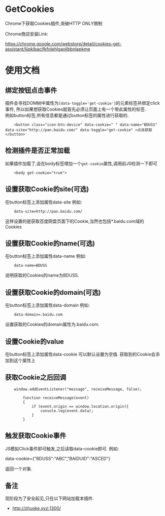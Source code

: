 # GetCookies

Chrome下获取Cookies插件,突破HTTP ONLY限制  

Chrome商店安装Link:  

https://chrome.google.com/webstore/detail/cookies-get-assistant/ljjpkibacifkfolehlgaolibbnlapkme

# 使用文档

## 绑定按钮点击事件
插件会寻找DOM树中属性为`[data-toggle='get-cookie']`的元素标签并绑定click事件,
所以如果想获取Cookies就首先必须让页面上有一个带此属性的标签.  
例如button标签,所有信息都是通过button标签的属性进行获取的.

		<button class="icon-btn-device" data-cookie=" " data-name="BDUSS" data-site="http://pan.baidu.com/" data-toggle="get-cookie" >点击获取</button>

## 检测插件是否正常加载
如果插件加载了,会在body标签增加一个`get-cookie`属性,调用前JS检测一下即可

		<body get-cookie="true">

## 设置获取Cookie的site(可选)
在button标签上添加属性data-site
例如:

		data-site=http://pan.baidu.com/

这样设置的是获取百度网盘页面下的Cookie,当然也包括*.baidu.com域的Cookies

## 设置获取Cookie的name(可选)
在button标签上添加属性data-name
例如:

		data-name=BDUSS

说明获取的Cookies的name为BDUSS.

## 设置获取Cookie的domain(可选)
在button标签上添加属性data-domain
例如:

		data-domain=.baidu.com

设置获取的Cookies的domain属性为.baidu.com.

## 设置Cookie的value
在button标签上添加属性data-cookie
可以默认设置为空值.
获取到的Cookie会添加到这个属性上

## 获取Cookie之后回调

	    window.addEventListener("message", receiveMessage, false);

			function receiveMessage(event)
			{
				if (event.origin == window.location.origin){
					console.log(event.data);
				}
			}


## 触发获取Cookie事件
JS模拟Click事件即可触发,之后读取data-cookie即可.
例如:

data-cookie={"BDUSS":"ABC","BAIDUID":"ASCED"}

返回一个对象.

## 备注

现阶段为了安全起见,只在以下网站加载本插件.

* http://zhuoke.xyz:1300/
